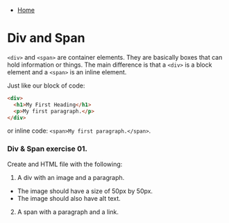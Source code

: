 - [Home](../README.md)
# Div and Span

`<div>` and `<span>` are container elements. They are basically boxes that can hold information or things. The main difference is that a `<div>` is a block element and a `<span>` is an inline element.  
  
Just like our block of code:
```html
<div>
  <h1>My First Heading</h1>
  <p>My first paragraph.</p>
</div>
```  
or inline code: `<span>My first paragraph.</span>`.  
  
### Div & Span exercise 01. 
  
Create and HTML file with the following:
  1. A div with an image and a paragraph.
  - The image should have a size of 50px by 50px.
  - The image should also have alt text.
  2. A span with a paragraph and a link.
